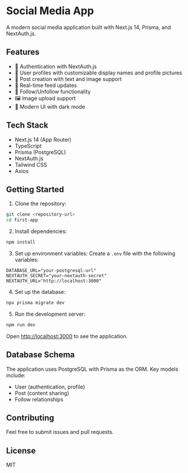 # Social Media App

A modern social media application built with Next.js 14, Prisma, and NextAuth.js.

## Features

- 🔐 Authentication with NextAuth.js
- 👤 User profiles with customizable display names and profile pictures
- 📝 Post creation with text and image support
- 🔄 Real-time feed updates
- 👥 Follow/Unfollow functionality
- 🖼️ Image upload support
- 🎨 Modern UI with dark mode

## Tech Stack

- Next.js 14 (App Router)
- TypeScript
- Prisma (PostgreSQL)
- NextAuth.js
- Tailwind CSS
- Axios

## Getting Started

1. Clone the repository:
```bash
git clone <repository-url>
cd first-app
```

2. Install dependencies:
```bash
npm install
```

3. Set up environment variables:
Create a `.env` file with the following variables:
```env
DATABASE_URL="your-postgresql-url"
NEXTAUTH_SECRET="your-nextauth-secret"
NEXTAUTH_URL="http://localhost:3000"
```

4. Set up the database:
```bash
npx prisma migrate dev
```

5. Run the development server:
```bash
npm run dev
```

Open [http://localhost:3000](http://localhost:3000) to see the application.

## Database Schema

The application uses PostgreSQL with Prisma as the ORM. Key models include:
- User (authentication, profile)
- Post (content sharing)
- Follow relationships

## Contributing

Feel free to submit issues and pull requests.

## License

MIT
